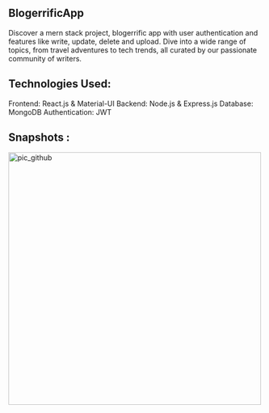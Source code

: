 ## BlogerrificApp
Discover a mern stack project, blogerrific app with user authentication and features like write, update, delete and upload. Dive into a wide range of topics, from travel adventures to tech trends, all curated by our passionate community of writers.

## Technologies Used: 
Frontend: React.js & Material-UI
Backend: Node.js & Express.js
Database: MongoDB
Authentication: JWT

## Snapshots :

<img width="500" alt="pic_github" src="https://github.com/sumbulhussain/BlogerrificApp/assets/90138802/495976e2-4cd3-49a7-b6b8-35797d74c0c4">
